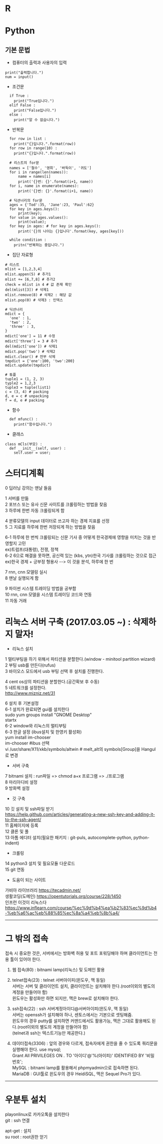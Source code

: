 # R
# Python
## 기본 문법
- 컴퓨터의 출력과 사용자의 입력

```
print("출력합니다.")
num = input()
```

- 조건문

```
  if True :
    print("True입니다.")
  elif False :
    print("False입니다.")
  else :
    print("알 수 없습니다.")
```

- 반복문

```
  for row in list :
    print("{}입니다.".format(row))
  for row in range(10) :
    print("{}입니다.".format(row))

  # 리스트의 for문
  names = ['철수', '영희', '바둑이', '귀도']
  for i in range(len(names)):
      name = names[i]
      print('{}번: {}'.format(i+1, name))
  for i, name in enumerate(names):
      print('{}번: {}'.format(i+1, name))

  # 딕션너리의 for문
  ages = {'Tod':35, 'Jane':23, 'Paul':62}
  for key in ages.keys():
      print(key);
  for value in ages.values():
      print(value);
  for key in ages: # for key in ages.keys():
      print('{}의 나이는 {}입니다'.format(key, ages[key]))

  while condition :
    pritn("반복하는 중입니다.")
```

- 집단 자료형

```
# 리스트
mlist = [1,2,3,4]
mlist.appen(5) # 추가1
mlist += [6,7,8] # 추가2
check = mlist in 4 # 값 존재 확인
del(mlist[3]) # 삭제1
mlist.remove(8) # 삭제2 : 해당 값
mlist.pop(0) # 삭제3 : 인덱스

# 딕션너리
mdict = {
  'one' : 1,
  'two' : 2,
  'three' : 3,
}
mdict['one'] = 11 # 수정
mdict['three'] = 3 # 추가
del(mdict['one']) # 삭제1
mdict.pop('two') # 삭제2
mdict.clear() # 전부 삭제
tmpdict = {'one':100, 'two':200}
mdict.update(tmpdict)

# 튜플
tuple1 = (1, 2, 3)
typle2 = 1,2,3
tuple3 = tuple(list1)
c = (3, 4) # packing
d, e = c # unpacking
f = d, e # packing
```

- 함수  

```
  def mfunc() :
    print("함수입니다.")
```

- 클래스

```
class mCls(부모) :
  def __init__(self, user) :
    self.user = user;

```











# 스터디계획

0 딥러닝 강의는 맨날 들음

1 서버를 만듦  
2 포브스 또는 유사 신문 사이트를 크롤링하는 방법을 찾음  
3 하루에 한번 자동 크롤링되게 함  

4 분류모델의 input 데이터로 쓰고자 하는 경제 지표를 선정  
5 그 지료를 하루에 한번 저장되게 하는 방법을 찾음  

6-1 하루에 한 번씩 크롤링되는 신문 기사 중 어떻게 한국경제에 영향을 미치는 것을 반영할지 고민  
ex)트럼프(대통령), 전쟁, 정책  
6-2 6으로 해결을 못하면, 공신력 있는 (kbs, ytn)한국 기사를 크롤링하는 것으로 접근  
ex)한국 경제 + 긍부정 형용사 --> 이 것을 분석, 하루에 한 번  

7 rnn, cnn 모델링 실시  
8 맨날 실행되게 함  

9 파이썬 시스템 트레이딩 방법을 공부함  
10 rnn, cnn 모델을 시스템 트레이딩 코드와 연동  
11 자동 거래  


# 리눅스 서버 구축 (2017.03.05 ~) : 삭제하지 말자!  

- 리눅스 설치

1 멀티부팅을 하기 위해서 파티션을 분할한다.(window - minitool partition wizard)  
2 부팅 usb를 만든다(rufus)  
3 바이오스 모드에서 usb 부팅 선택 후 설치를 진행한다.  

4 cent os상의 파티션을 분할한다.(공간확보 후 수동)  
5 네트워크를 설정한다.  
http://www.mizniz.net/31  

6 설치 후 기본설정  
6-1 설치가 완료되면 gui를 설치한다  
sudo yum groups install "GNOME Desktop"  
startx  
6-2 window와 리눅스의 멀티부팅  
6-3 한글 설정 (ibus설치 및 한영키 활성화)  
yum install im-chooser  
im-chooser #ibus 선택   
vi /usr/share/X11/xkb/symbols/altwin # melt_alt의 symbols[Group]을 Hangul로 변경  


- 서버 구축

7 bitnami 설치 : run파일 => chmod a+x 프로그램 => ./프로그램  
8 마리아디비 설정  
9 방화벽 설정  

- 깃 구축

10 깃 설치 및 ssh파일 받기  
https://help.github.com/articles/generating-a-new-ssh-key-and-adding-it-to-the-ssh-agent/   
11 홈페이지에 등록  
12 클론 및 풀  
13 아톰 에디터 설치(필요한 패키지 : git-puls, autocomplete-python, python-indent)  

- 크롤링

14 python3 설치 및 필요모듈 다운로드  
15 git 연동  

- 도움이 되는 사이트  

가비아 라이브러리
https://tecadmin.net/   
생활코딩(도메인) https://opentutorials.org/course/228/1450    
인프런 이것이 리눅스다 https://www.inflearn.com/course/%ec%9d%b4%ea%b2%83%ec%9d%b4-%eb%a6%ac%eb%88%85%ec%8a%a4%eb%8b%a4/    


---------------
# 그 밖의 접속      
접속 시 중요한 것은, 서버에서는 방화벽 허용 및 포트 포워딩해야 하며 클라이언트는 전용 툴이 있어야 한다.  

1. 웹 접속(80) : bitnami lamp(리눅스) 및 도메인 활용     

2. telnet접속(23) : telnet 서버아이피(윈도우, 맥 동일)   
서버는 서버 및 클라이언트 설치, 클라이언트는 설치해야 한다.(root이외의 별도의 계정을 만들어야 함)   
윈도우는 활성화만 하면 되지만, 맥은 brew로 설치해야 한다.

3. ssh접속(22) : ssh 서버계정아이디@서버아이피(윈도우, 맥 동일)   
서버는 openssh가 설치해야 하나, 센토스에서는 기본으로 셋팅해줌.    
윈도우의 경우 putty를 설치하면 커맨드에서도 활용가능, 맥은 그대로 활용해도 된다.(root이외의 별도의 계정을 만들어야 함)  
(telnet과 ssh는 텍스트기능만 제공한다.)  

4. 데이터접속(3306) : 앞의 경우와 다르게, 접속자에게 권한을 줄 수 있도록 쿼리문을 실행해야 한다.
use mysql;  
Grant All PRIVILEGES ON *.* TO '아이디'@'%(아이피)' IDENTIFIED BY '비밀번호';  
MySQL : bitnami lamp를 활용해서 phpmyadmin으로 접속하면 된다.  
MariaDB : GUI툴로 윈도우의 경우 HeidiSQL, 맥은 Sequel Pro가 있다.


-------

# 우분투 설치  

playonlinux로 카카오톡을 설치한다  
git : ssh 연결  

apt-get : 설치  
su root : root권한 얻기  
